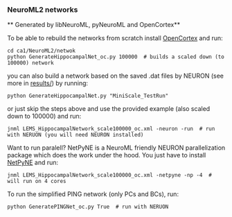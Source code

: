 ### NeuroML2 networks
** Generated by libNeuroML, pyNeuroML and OpenCortex**

To be able to rebuild the networks from scratch install [OpenCortex](https://github.com/OpenSourceBrain/OpenCortex) and run:

    cd ca1/NeuroML2/netwok
    python GenerateHippocampalNet_oc.py 100000  # builds a scaled down (to 100000) network

you can also build a network based on the saved .dat files by NEURON (see more in [results/](https://github.com/mbezaire/ca1/tree/development/results/MiniScale_TestRun)) by running:

    python GenerateHippocampalNet.py "MiniScale_TestRun"
    
or just skip the steps above and use the provided example (also scaled down to 100000) and run:

    jnml LEMS_HippocampalNetwork_scale100000_oc.xml -neuron -run  # run with NERUON (you will need NEURON installed) 
    
Want to run paralell? NetPyNE is a NeuroML friendly NEURON parallelization package which does the work under the hood.
You just have to install [NetPyNE](https://github.com/Neurosim-lab/netpyne) and run:

    jnml LEMS_HippocampalNetwork_scale100000_oc.xml -netpyne -np -4  # will run on 4 cores
    
To run the simplified PING network (only PCs and BCs), run:

    python GeneratePINGNet_oc.py True  # run with NERUON
